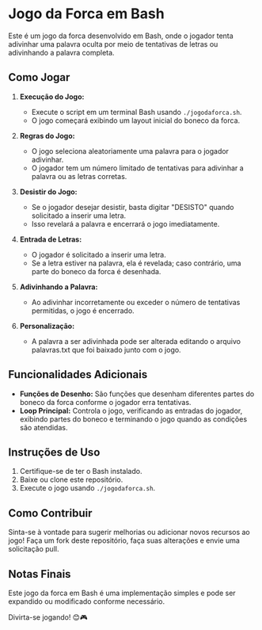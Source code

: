 # Jogo da Forca em Bash

Este é um jogo da forca desenvolvido em Bash, onde o jogador tenta adivinhar uma palavra oculta por meio de tentativas de letras ou adivinhando a palavra completa.

## Como Jogar

1. **Execução do Jogo:**
   - Execute o script em um terminal Bash usando `./jogodaforca.sh`.
   - O jogo começará exibindo um layout inicial do boneco da forca.

2. **Regras do Jogo:**
   - O jogo seleciona aleatoriamente uma palavra para o jogador adivinhar.
   - O jogador tem um número limitado de tentativas para adivinhar a palavra ou as letras corretas.
  
3. **Desistir do Jogo:**
   - Se o jogador desejar desistir, basta digitar "DESISTO" quando solicitado a inserir uma letra.
   - Isso revelará a palavra e encerrará o jogo imediatamente.

4. **Entrada de Letras:**
   - O jogador é solicitado a inserir uma letra.
   - Se a letra estiver na palavra, ela é revelada; caso contrário, uma parte do boneco da forca é desenhada.

5. **Adivinhando a Palavra:**
   - Ao adivinhar incorretamente ou exceder o número de tentativas permitidas, o jogo é encerrado.

6. **Personalização:**
   - A palavra a ser adivinhada pode ser alterada editando o arquivo palavras.txt que foi baixado junto com o jogo.

## Funcionalidades Adicionais

- **Funções de Desenho:** São funções que desenham diferentes partes do boneco da forca conforme o jogador erra tentativas.
- **Loop Principal:** Controla o jogo, verificando as entradas do jogador, exibindo partes do boneco e terminando o jogo quando as condições são atendidas.

## Instruções de Uso

1. Certifique-se de ter o Bash instalado.
2. Baixe ou clone este repositório.
3. Execute o jogo usando `./jogodaforca.sh`.

## Como Contribuir

Sinta-se à vontade para sugerir melhorias ou adicionar novos recursos ao jogo! Faça um fork deste repositório, faça suas alterações e envie uma solicitação pull.

## Notas Finais

Este jogo da forca em Bash é uma implementação simples e pode ser expandido ou modificado conforme necessário.

Divirta-se jogando! 😊🎮
